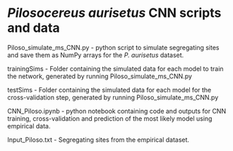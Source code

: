 # ***Pilosocereus aurisetus* CNN scripts and data**
Piloso_simulate_ms_CNN.py - python script to simulate segregating sites and save them as NumPy arrays
for the *P. aurisetus* dataset.

trainingSims - Folder containing the simulated data for each model to train the network, 
generated by running Piloso_simulate_ms_CNN.py

testSims - Folder containing the simulated data for each model for the cross-validation step, 
generated by running Piloso_simulate_ms_CNN.py

CNN_Piloso.ipynb - python notebook containing code and outputs for CNN training, cross-validation 
and prediction of the most likely model using empirical data.

Input_Piloso.txt - Segregating sites from the empirical dataset.
